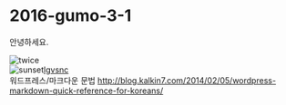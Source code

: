 # 2016-gumo-3-1

안녕하세요.

![twice](https://c.tadst.com/gfx/750w/sunrise-sunset-sun-calculator.jpg?1)  
![sunset](https://encrypted-tbn3.gstatic.com/images?q=tbn:ANd9GcTLHCuSNH7J8Hu30QE_CBlBo_X-Ycb088_9B3FdBza_wQSvBHLVNQ)[lgvsnc](https://www.youtube.com/watch?v=c4Wzx7C6XPU)  
워드프레스/마크다운 문법
<http://blog.kalkin7.com/2014/02/05/wordpress-markdown-quick-reference-for-koreans/>  


